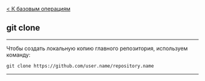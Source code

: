 [< К базовым операциям](./operations.md)

## git clone

---

Чтобы создать локальную копию главного репозитория, используем команду:

```bash=
git clone https://github.com/user.name/repository.name
```

---